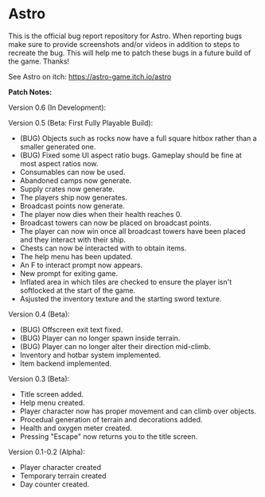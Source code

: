 # Astro
This is the official bug report repository for Astro. When reporting bugs make sure to provide screenshots and/or videos in addition to steps to recreate the bug. This will help me to patch these bugs in a future build of the game. Thanks!

See Astro on itch: https://astro-game.itch.io/astro

**Patch Notes:**

Version 0.6 (In Development):



Version 0.5 (Beta: First Fully Playable Build):

- (BUG) Objects such as rocks now have a full square hitbox rather than a smaller generated one.
- (BUG) Fixed some UI aspect ratio bugs. Gameplay should be fine at most aspect ratios now.
- Consumables can now be used.
- Abandoned camps now generate.
- Supply crates now generate.
- The players ship now generates.
- Broadcast points now generate.
- The player now dies when their health reaches 0.
- Broadcast towers can now be placed on broadcast points.
- The player can now win once all broadcast towers have been placed and they interact with their ship.
- Chests can now be interacted with to obtain items.
- The help menu has been updated.
- An F to interact prompt now appears.
- New prompt for exiting game.
- Inflated area in which tiles are checked to ensure the player isn't softlocked at the start of the game.
- Asjusted the inventory texture and the starting sword texture.

Version 0.4 (Beta):

- (BUG) Offscreen exit text fixed.
- (BUG) Player can no longer spawn inside terrain.
- (BUG) Player can no longer alter their direction mid-climb.
- Inventory and hotbar system implemented.
- Item backend implemented.

Version 0.3 (Beta):

- Title screen added.
- Help menu created.
- Player character now has proper movement and can climb over objects.
- Procedual generation of terrain and decorations added.
- Health and oxygen meter created.
- Pressing "Escape" now returns you to the title screen.

Version 0.1-0.2 (Alpha):

- Player character created
- Temporary terrain created
- Day counter created.
